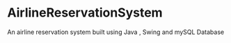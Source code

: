 # AirlineReservationSystem
 An airline reservation system built using Java , Swing and mySQL Database
